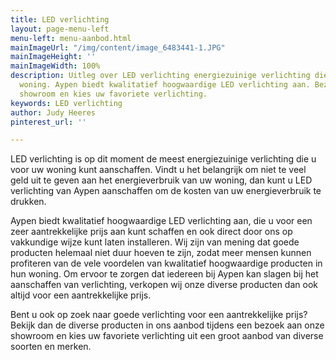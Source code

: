 ```yaml
---
title: LED verlichting
layout: page-menu-left
menu-left: menu-aanbod.html
mainImageUrl: "/img/content/image_6483441-1.JPG"
mainImageHeight: ''
mainImageWidth: 100%
description: Uitleg over LED verlichting energiezuinige verlichting die u voor uw
  woning. Aypen biedt kwalitatief hoogwaardige LED verlichting aan. Bezoek aan onze
  showroom en kies uw favoriete verlichting.
keywords: LED verlichting
author: Judy Heeres
pinterest_url: ''

---
```

LED verlichting is op dit moment de meest energiezuinige verlichting die u voor uw woning kunt aanschaffen.
Vindt u het belangrijk om niet te veel geld uit te geven aan het energieverbruik van uw woning,
dan kunt u LED verlichting van Aypen aanschaffen om de kosten van uw energieverbruik te drukken.

Aypen biedt kwalitatief hoogwaardige LED verlichting aan, die u voor een zeer aantrekkelijke prijs aan kunt
schaffen en ook direct door ons op vakkundige wijze kunt laten installeren. Wij zijn van mening dat goede producten
helemaal niet duur hoeven te zijn, zodat meer mensen kunnen profiteren van de vele voordelen van kwalitatief
hoogwaardige producten in hun woning. Om ervoor te zorgen dat iedereen bij Aypen kan slagen bij het aanschaffen
van verlichting, verkopen wij onze diverse producten dan ook altijd voor een aantrekkelijke prijs.

Bent u ook op zoek naar goede verlichting voor een aantrekkelijke prijs? Bekijk dan de diverse producten in ons aanbod tijdens een bezoek aan onze showroom en kies uw favoriete verlichting uit een groot aanbod van diverse soorten en merken.
